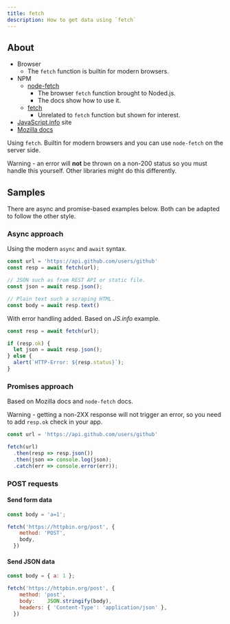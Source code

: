```yaml
---
title: fetch
description: How to get data using `fetch`
---
```



## About

- Browser
    - The `fetch` function is builtin for modern browsers.
- NPM
    - [node-fetch](https://www.npmjs.com/package/node-fetch)
        - The browser `fetch` function brought to Noded.js.
        - The docs show how to use it.
    - [fetch](https://www.npmjs.com/package/fetch)
        - Unrelated to `fetch` function but shown for interest.
- [JavaScript.info](https://javascript.info/fetch) site
- [Mozilla docs](https://developer.mozilla.org/en-US/docs/Web/API/Fetch_API/Using_Fetch)

Using `fetch`. Builtin for modern browsers and you can use `node-fetch` on the server side.

Warning - an error will **not** be thrown on a non-200 status so you must handle this yourself. Other libraries might do this differently.


## Samples

There are async and promise-based examples below. Both can be adapted to follow the other style.

### Async approach

Using the modern `async` and `await` syntax.

```javascript
const url = 'https://api.github.com/users/github'
const resp = await fetch(url);

// JSON such as from REST API or static file.
const json = await resp.json();

// Plain text such a scraping HTML.
const body = await resp.text()
```

With error handling added. Based on _JS.info_ example.

```javascript
const resp = await fetch(url);

if (resp.ok) {
  let json = await resp.json();
} else {
  alert(`HTTP-Error: ${resp.status}`);
}
```

### Promises approach

Based on Mozilla docs and `node-fetch` docs.

Warning - getting a non-2XX response will not trigger an error, so you need to add `resp.ok` check in your app.

```javascript
const url = 'https://api.github.com/users/github'

fetch(url)
  .then(resp => resp.json())
  .then(json => console.log(json);
  .catch(err => console.error(err));
```

### POST requests

#### Send form data

```javascript
const body = 'a=1';

fetch('https://httpbin.org/post', { 
    method: 'POST', 
    body,  
  })
```

#### Send JSON data

```javascript
const body = { a: 1 };

fetch('https://httpbin.org/post', {
    method: 'post',
    body:    JSON.stringify(body),
    headers: { 'Content-Type': 'application/json' },
  })
```
